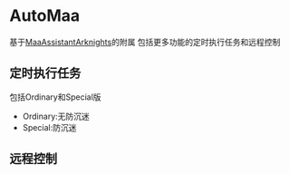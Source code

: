 # AutoMaa
基于[MaaAssistantArknights](https://github.com/Lzhyrifx/MaaAssistantArknights)的附属
包括更多功能的定时执行任务和远程控制
## 定时执行任务
包括Ordinary和Special版
- Ordinary:无防沉迷<br>
- Special:防沉迷
## 远程控制
